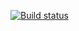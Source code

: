 [![Build status](https://ci.appveyor.com/api/projects/status/lsjmlwoahph42k52?svg=true)](https://ci.appveyor.com/project/VereskQA/aqahw1-2-3)